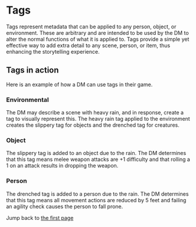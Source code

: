 # Tags
Tags represent metadata that can be applied to any person, object, or environment. These are arbitrary and are intended to be used by the DM to alter the normal functions of what it is applied to. Tags provide a simple yet effective way to add extra detail to any scene, person, or item, thus enhancing the storytelling experience.

## Tags in action
Here is an example of how a DM can use tags in their game.

### Environmental
The DM may describe a scene with heavy rain, and in response, create a tag to visually represent this. The heavy rain tag applied to the environment creates the slippery tag for objects and the drenched tag for creatures.

### Object
The slippery tag is added to an object due to the rain. The DM determines that this tag means melee weapon attacks are +1 difficulty and that rolling a 1 on an attack results in dropping the weapon.

### Person
The drenched tag is added to a person due to the rain. The DM determines that this tag means all movement actions are reduced by 5 feet and failing an agility check causes the person to fall prone.

Jump back to [the first page](../README.md)